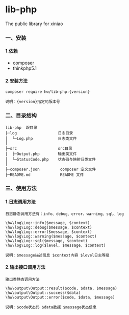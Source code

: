 # lib-php
The public library for xiniao

### 一、安装
#### 1.依赖
* composer
* thinkphp5.1

#### 2.安装方法
```
composer require hw/lib-php:{version}

说明：{version}指定的版本号
```
### 二、目录结构

```
lib-php  跟目录
├─log                  日志目录
│  └─Log.php           日志类文件
│
├─src                  src目录
│  ├─Output.php        输出类文件 
│  └─StatusCode.php    状态码与映射归类文件
│
├─composer.json         composer 定义文件
├─README.md             README 文件
```

### 三、使用方法

#### 1.日志调用方法

```
日志静态调用方法有：info、debug、error、warning、sql、log

\hw\log\Log::info($message, $context)
\hw\log\Log::debug($message, $context)
\hw\log\Log::error($message, $context)
\hw\log\Log::warning($message, $context)
\hw\log\Log::sql($message, $context)
\hw\log\Log::log($level, $message, $context)

说明：$message描述信息 $context内容 $level日志等级

```
#### 2.输出接口调用方法
```
输出类静态调用方法

\hw\output\Output::result($code, $data, $message)
\hw\output\Output::success($data)
\hw\output\Output::error($code, $data, $message)

说明：$code状态码 $data数据 $message状态信息
```